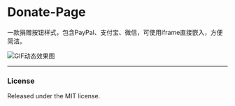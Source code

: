 # Donate-Page

一款捐赠按钮样式，包含PayPal、支付宝、微信，可使用iframe直接嵌入，方便简洁。


![GIF动态效果图](https://upload-images.jianshu.io/upload_images/1819713-518ef42c3301b2fa.gif?imageMogr2/auto-orient/strip%7CimageView2/2/w/420/format/webp)

<!--**bitcoin按钮样式GitHub地址：**[donate-page](https://github.com/Kaiyuan/donate-page)

**bitcoin按钮样式在线演示：**[Example](https://kaiyuan.github.io/donate-page/simple/)-->

<!--<video class="share-video" id="share-video" poster="https://thumbs.gfycat.com/TatteredAlarmingCopperhead-poster.jpg" autoplay="" muted="" loop=""><source id="webmSource" src="https://zippy.gfycat.com/TatteredAlarmingCopperhead.webm" type="video/webm"><source id="mp4Source" src="https://zippy.gfycat.com/TatteredAlarmingCopperhead.mp4" type="video/mp4"><img title="Sorry, your browser doesn't support HTML5 video." src="https://i.imgur.com/yNz5vJc.gif"></video>-->
---

### License

Released under the MIT license.
